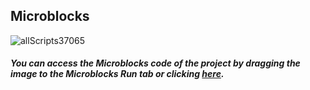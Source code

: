 ## Microblocks

![allScripts37065](https://user-images.githubusercontent.com/112697142/204216951-82932c73-ee2a-4f9c-bc47-5e26496b3db8.png)


##### You can access the Microblocks code of the project by dragging the image to the Microblocks Run tab or clicking [here](https://microblocks.fun/run/microblocks.html#scripts=GP%20Scripts%0Adepends%20%27Distance%20%28HC-SR04%29%27%20%27Servo%27%0A%0Ascript%20531%2078%20%7B%0AwhenStarted%0AsetServoAngle%2021%20-15%0A%7D%0A%0Ascript%20531%20154%20%7B%0AwhenCondition%20%28%28%27distance%20%28cm%29%27%2015%2014%29%20%3C%2010%29%0AwaitMillis%202000%0AsetServoAngle%2021%20-70%0AwaitMillis%202000%0AsetServoAngle%2021%20-15%0A%7D%0A%0A "here").
